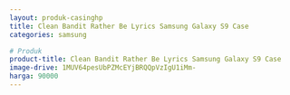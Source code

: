 ```yaml
---
layout: produk-casinghp
title: Clean Bandit Rather Be Lyrics Samsung Galaxy S9 Case
categories: samsung

# Produk
product-title: Clean Bandit Rather Be Lyrics Samsung Galaxy S9 Case
image-drive: 1MUV64pesUbPZMcEYjBRQQpVzIgU1iMm-
harga: 90000
---
```


